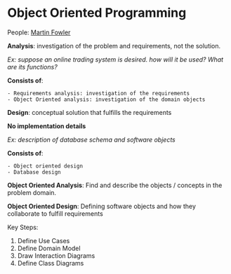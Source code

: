 # Object Oriented Programming

People: [Martin Fowler](https://martinfowler.com/)

**Analysis**: investigation of the problem and requirements, not the solution.

_Ex: suppose an online trading system is desired. how will it be used? What are its functions?_

**Consists of**:

	- Requirements analysis: investigation of the requirements
	- Object Oriented analysis: investigation of the domain objects

**Design**: conceptual solution that fulfills the requirements

**No implementation details**

_Ex: description of database schema and software objects_

**Consists of**:

	- Object oriented design
	- Database design

**Object Oriented Analysis**: Find and describe the objects / concepts in the problem domain.

**Object Oriented Design**: Defining software objects and how they collaborate to fulfill requirements

Key Steps:

1. Define Use Cases
2. Define Domain Model
3. Draw Interaction Diagrams
4. Define Class Diagrams


